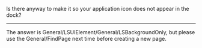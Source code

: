 Is there anyway to make it so your application icon does not appear in the dock?

----
The answer is General/LSUIElement/General/LSBackgroundOnly, but please use the General/FindPage next time before creating a new page.